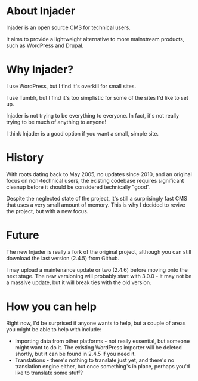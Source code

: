 # About Injader

Injader is an open source CMS for technical users.

It aims to provide a lightweight alternative to more mainstream products, such as WordPress and Drupal.

# Why Injader?

I use WordPress, but I find it's overkill for small sites.

I use Tumblr, but I find it's too simplistic for some of the sites I'd like to set up.

Injader is not trying to be everything to everyone. In fact, it's not really trying to be much of
anything to anyone!

I think Injader is a good option if you want a small, simple site.

# History

With roots dating back to May 2005, no updates since 2010, and an original focus on non-technical users,
the existing codebase requires significant cleanup before it should be considered technically "good".

Despite the neglected state of the project, it's still a surprisingly fast CMS that uses a very small
amount of memory. This is why I decided to revive the project, but with a new focus.

# Future

The new Injader is really a fork of the original project, although you can still download the last
version (2.4.5) from Github.

I may upload a maintenance update or two (2.4.6) before moving onto the next stage.
The new versioning will probably start with 3.0.0 - it may not be a massive update, but it will
break ties with the old version.

# How you can help

Right now, I'd be surprised if anyone wants to help, but a couple of areas you might be able
to help with include:

* Importing data from other platforms - not really essential, but someone might want to do it.
The existing WordPress importer will be deleted shortly, but it can be found in 2.4.5 if you need it.
* Translations - there's nothing to translate just yet, and there's no translation engine either,
but once something's in place, perhaps you'd like to translate some stuff?
